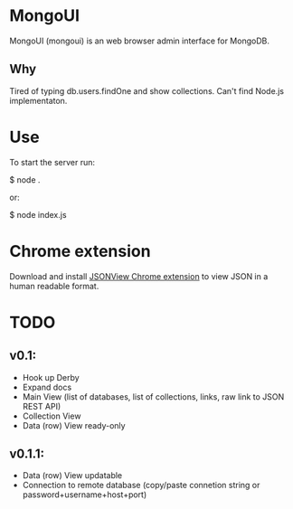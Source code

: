 # MongoUI

MongoUI (mongoui) is an web browser admin interface for MongoDB.

## Why

Tired of typing db.users.findOne and show collections. Can't find Node.js implementaton.

# Use

To start the server run:

  $ node .

or:

  $ node index.js

# Chrome extension

Download and install [JSONView Chrome extension](https://chrome.google.com/webstore/detail/jsonview/chklaanhfefbnpoihckbnefhakgolnmc) to view JSON in a human readable format.

# TODO

## v0.1:

* Hook up Derby
* Expand docs
* Main View (list of databases, list of collections, links, raw link to JSON REST API)
* Collection View
* Data (row) View ready-only

## v0.1.1:

* Data (row) View updatable 
* Connection to remote database (copy/paste connetion string or password+username+host+port)

